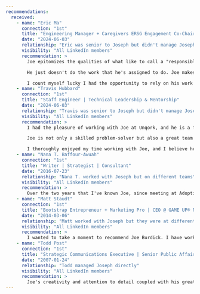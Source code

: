 ```yaml
---
recommendations:
  received:
    - name: "Eric Ma"
      connection: "1st"
      title: "Engineering Manager + Caregivers ERSG Engagement Co-Chair at Unqork"
      date: "2024-06-03"
      relationship: "Eric was senior to Joseph but didn't manage Joseph directly"
      visibility: "All LinkedIn members"
      recommendation: >
        Joe epitomizes the qualities of what like to call a "responsible engineer". It's one thing to be good at writing code (which Joe is) and it's another to go the extra mile.

        He just doesn't do the work that he's assigned to do. Joe makes sure to understand the why. This is how you get output from an engineering team that is high quality, that catches edge cases, and that truly solves the problems presenting your users, by having an engineer like Joe asking the right questions and leading by example.

        I count myself lucky I had the opportunity to rely on his work and envy whoever gets to work with him in his career.
    - name: "Travis Hubbard"
      connection: "1st"
      title: "Staff Engineer | Technical Leadership & Mentorship"
      date: "2024-06-03"
      relationship: "Travis was senior to Joseph but didn't manage Joseph directly"
      visibility: "All LinkedIn members"
      recommendation: >
        I had the pleasure of working with Joe at Unqork, and he is a fantastic engineer with a remarkable eye for UI/UX and accessibility. Joe excels at asking insightful questions and raising important considerations, helping teams break down work and fully understand requirements. His deeply analytical mindset enables him to solve business challenges in a holistic and effective manner.

        Joe is not only a skilled problem-solver but also a great team player. He actively supports his teammates, always being one of the first to jump on calls to answer questions or provide a second pair of eyes. His commitment to driving code quality is evident through his thorough PR comments and willingness to pair with other developers.

        I thoroughly enjoyed my time working with Joe, and I believe he would be a brilliant addition to any team.
    - name: "Nana T. Baffour-Awuah"
      connection: "1st"
      title: "Writer | Strategist | Consultant"
      date: "2016-07-23"
      relationship: "Nana T. worked with Joseph but on different teams"
      visibility: "All LinkedIn members"
      recommendation: >
        Over the two years that I've known Joe, since meeting at Adoptive, I've had the opportunity to work with and get to know one of the most hardworking, creative, resolute and generous people I've met in my career thus far. Joe's work ethic is impeccable, and he is a genuinely generous person who gives of himself to both his work and his team. Joe is an asset--any team would be very lucky to have him!
    - name: "Matt Staudt"
      connection: "1st"
      title: "Bootstrap Entrepreneur + Marketing Pro | CEO @ GAME UP® Nutrition | President STAUDT agency | Created/Sold High Rollerz® Jiu Jitsu"
      date: "2014-03-06"
      relationship: "Matt worked with Joseph but they were at different companies"
      visibility: "All LinkedIn members"
      recommendation: >
        I wanted to take a moment to recommend Joe Burdick. I have worked with Joe not only in his current role as Founder of Joey Labs but also during both of our time at SGC. Having worked with Joe on multiple projects I am extremely confident in his abilities and work ethic which both exceed what I am accustomed to. Joe is my first call when I have a technical question and he has never ceased to amaze me with his insight and can-do attitude. He is extremely knowledgable and is a problem solver. Joe is a rare find, a pleasure to work with and as a result of his expertise and professionalism is an extremely valuable addition to any team.
    - name: "Todd Post"
      connection: "1st"
      title: "Strategic Communications Executive | Senior Public Affairs Advisor | Communications Specialist | Vice President of Communications / In-House + Agency → Humanizing integrated strategic communications"
      date: "2007-01-24"
      relationship: "Todd managed Joseph directly"
      visibility: "All LinkedIn members"
      recommendation: >
        Joe's creativity and attention to detail coupled with his great attitude and sense of humor made him a valuable asset to the department, especially when it came to graphic design, web page management, and other technical skills.
---
```


